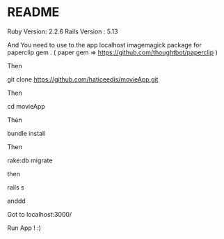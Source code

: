 # README

Ruby Version: 2.2.6
Rails Version : 5.13

And You need to use to the app localhost imagemagick package for paperclip gem . ( paper gem => https://github.com/thoughtbot/paperclip )

Then 

git clone https://github.com/haticeedis/movieApp.git

Then

cd movieApp

Then 

bundle install

Then 

rake:db migrate

then 

rails s

anddd

Got to  localhost:3000/

Run App ! :)

